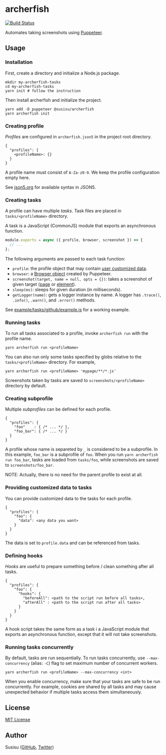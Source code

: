 # archerfish
[![Build Status](https://travis-ci.com/susisu/archerfish.svg?branch=master)](https://travis-ci.com/susisu/archerfish)

Automates taking screenshots using [Puppeteer](https://github.com/GoogleChrome/puppeteer).

## Usage
### Installation
First, create a directory and initialize a Node.js package.

``` shell
mkdir my-archerfish-tasks
cd my-archerfish-tasks
yarn init # follow the instruction
```

Then install archerfish and initialize the project.

``` shell
yarn add -D puppeteer @susisu/archerfish
yarn archerfish init
```

### Creating profile
*Profiles* are configured in `archerfish.json5` in the project root directory.

``` json5
{
  "profiles": {
    <profileName>: {}
  }
}
```

A profile name must consist of `A-Za-z0-9`. We keep the profile configuration empty here.

See [json5.org](https://json5.org) for available syntax in JSON5.

### Creating tasks
A profile can have multiple *tasks*. Task files are placed in `tasks/<profileName>` directory.

A task is a JavaScript (CommonJS) module that exports an asynchronous function. 

``` javascript
module.exports = async ({ profile, browser, screenshot }) => {
  // ...
};
```

The following arguments are passed to each task function:

- `profile`: the profile object that may contain [user customized data](#providing-customized-data-to-tasks).
- `browser`: a [Browser object](https://github.com/GoogleChrome/puppeteer/blob/master/docs/api.md#class-browser) created by Puppeteer.
- `screenshot(target, name = null, opts = {})`: takes a screenshot of given target ([page](https://github.com/GoogleChrome/puppeteer/blob/master/docs/api.md#class-page) or [element](https://github.com/GoogleChrome/puppeteer/blob/master/docs/api.md#class-elementhandle)).
- `sleep(ms)`: sleeps for given duration (in milliseconds).
- `getLogger(name)`: gets a logger instance by name. A logger has `.trace()`, `.info()`, `.warn()`, and `.error()` methods.

See [example/tasks/github/example.js](https://github.com/susisu/archerfish/blob/master/example/tasks/github/example.js) for a working example.

### Running tasks
To run all tasks associated to a profile, invoke `archerfish run` with the profile name.

``` shell
yarn archerfish run <profileName>
```

You can also run only some tasks specified by globs relative to the `tasks/<profileName>` directory. For example,

``` shell
yarn archerfish run <profileName> 'mypage/**/*.js'
```

Screenshots taken by tasks are saved to `screenshots/<profileName>` directory by default.

### Creating subprofile
Multiple *subprofiles* can be defined for each profile.

``` json5
{
  "profiles": {
    "foo"    : { /* ... */ },
    "foo_bar": { /* ... */ }
  }
}
```

A profile whose name is separeted by `_` is considered to be a subprofile. In this example, `foo_bar` is a subprofile of `foo`. When you run `yarn archerfish run foo_bar`, tasks are loaded from `tasks/foo`, while screenshots are saved to `screenshots/foo_bar`.

NOTE: Actually, there is no need for the parent profile to exist at all.

### Providing customized data to tasks
You can provide customized data to the tasks for each profile.

``` json5
{
  "profiles": {
    "foo": {
      "data": <any data you want>
    }
  }
}
```

The data is set to `profile.data` and can be referenced from tasks.

### Defining hooks
*Hooks* are useful to prepare something before / clean something after all tasks.

``` json5
{
  "profiles": {
    "foo": {
      "hooks": {
        "beforeAll": <path to the script run before all tasks>,
        "afterAll" : <path to the script run after all tasks>
      }
    }
  }
}
```

A hook script takes the same form as a task i a JavaScript module that exports an asynchronous function, except that it will not take screenshots.

### Running tasks concurrently
By default, tasks are run sequentially. To run tasks concurrently, use `--max-concurrency` (alias: `-C`) flag to set maximum number of concurrent workers.

``` shell
yarn archerfish run <profileName> --max-concurrency <int>
```

When you enable concurrency, make sure that your tasks are safe to be run concurrently. For example, cookies are shared by all tasks and may cause unexpected behavior if multiple tasks access them simultaneously.

## License
[MIT License](http://opensource.org/licenses/mit-license.php)

## Author
Susisu ([GitHub](https://github.com/susisu), [Twitter](https://twitter.com/susisu2413))
